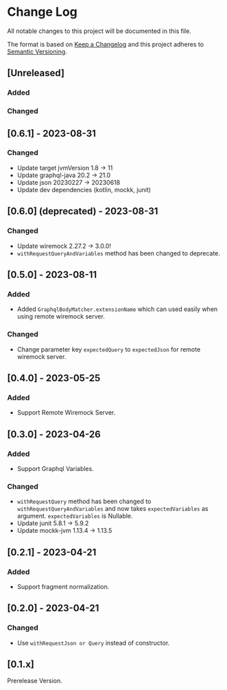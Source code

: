 # Change Log
All notable changes to this project will be documented in this file.

The format is based on [Keep a Changelog](http://keepachangelog.com/)
and this project adheres to [Semantic Versioning](http://semver.org/).

## [Unreleased]
### Added

### Changed

## [0.6.1] - 2023-08-31
### Changed
- Update target jvmVersion 1.8 -> 11
- Update graphql-java 20.2 -> 21.0
- Update json 20230227 -> 20230618
- Update dev dependencies (kotlin, mockk, junit)

## [0.6.0] (deprecated) - 2023-08-31
### Changed
- Update wiremock 2.27.2 -> 3.0.0!
- `withRequestQueryAndVariables` method has been changed to deprecate.

## [0.5.0] - 2023-08-11
### Added
- Added `GraphqlBodyMatcher.extensionName` which can used easily when using remote wiremock server.

### Changed
- Change parameter key `expectedQuery` to `expectedJson` for remote wiremock server.

## [0.4.0] - 2023-05-25
### Added
- Support Remote Wiremock Server.

## [0.3.0] - 2023-04-26
### Added
- Support Graphql Variables.

### Changed
- `withRequestQuery` method has been changed to `withRequestQueryAndVariables` and now takes `expectedVariables` as argument. `expectedVariables` is Nullable.
- Update junit 5.8.1 -> 5.9.2
- Update mockk-jvm 1.13.4 -> 1.13.5

## [0.2.1] - 2023-04-21
### Added
- Support fragment normalization.

## [0.2.0] - 2023-04-21
### Changed
- Use `withRequestJson or Query` instead of constructor.

## [0.1.x]
Prerelease Version.
